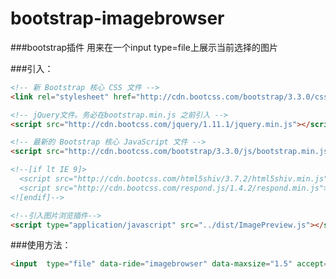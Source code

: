 bootstrap-imagebrowser
======================

###bootstrap插件  用来在一个input type=file上展示当前选择的图片

###引入：
```html
<!-- 新 Bootstrap 核心 CSS 文件 -->
<link rel="stylesheet" href="http://cdn.bootcss.com/bootstrap/3.3.0/css/bootstrap.min.css">

<!-- jQuery文件。务必在bootstrap.min.js 之前引入 -->
<script src="http://cdn.bootcss.com/jquery/1.11.1/jquery.min.js"></script>

<!-- 最新的 Bootstrap 核心 JavaScript 文件 -->
<script src="http://cdn.bootcss.com/bootstrap/3.3.0/js/bootstrap.min.js"></script>

<!--[if lt IE 9]>
  <script src="http://cdn.bootcss.com/html5shiv/3.7.2/html5shiv.min.js"></script>
  <script src="http://cdn.bootcss.com/respond.js/1.4.2/respond.min.js"></script>
<![endif]-->

<!--引入图片浏览插件-->
<script type="application/javascript" src="../dist/ImagePreview.js"></script>
```


###使用方法：
```html
<input  type="file" data-ride="imagebrowser" data-maxsize="1.5" accept="image/gif, image/jpeg">
```
